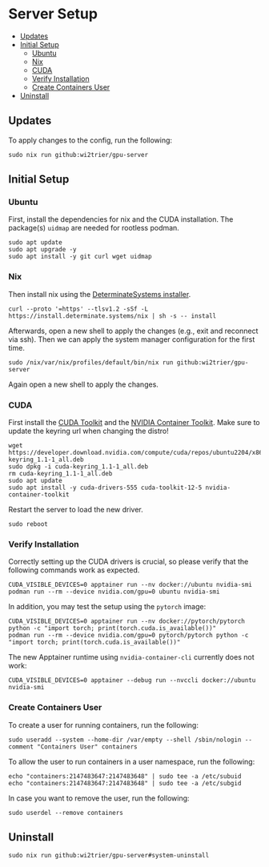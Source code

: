 # Server Setup

- [Updates](#updates)
- [Initial Setup](#initial-setup)
  - [Ubuntu](#ubuntu)
  - [Nix](#nix)
  - [CUDA](#cuda)
  - [Verify Installation](#verify-installation)
  - [Create Containers User](#create-containers-user)
- [Uninstall](#uninstall)

## Updates

To apply changes to the config, run the following:

```shell
sudo nix run github:wi2trier/gpu-server
```

## Initial Setup

### Ubuntu

First, install the dependencies for nix and the CUDA installation.
The package(s) `uidmap` are needed for rootless podman.

```shell
sudo apt update
sudo apt upgrade -y
sudo apt install -y git curl wget uidmap
```

### Nix

Then install nix using the [DeterminateSystems installer](https://github.com/DeterminateSystems/nix-installer).

```shell
curl --proto '=https' --tlsv1.2 -sSf -L https://install.determinate.systems/nix | sh -s -- install
```

Afterwards, open a new shell to apply the changes (e.g., exit and reconnect via ssh).
Then we can apply the system manager configuration for the first time.

```shell
sudo /nix/var/nix/profiles/default/bin/nix run github:wi2trier/gpu-server
```

Again open a new shell to apply the changes.

### CUDA

First install the [CUDA Toolkit](https://developer.nvidia.com/cuda-downloads) and the [NVIDIA Container Toolkit](https://docs.nvidia.com/datacenter/cloud-native/container-toolkit/latest/install-guide.html).
Make sure to update the keyring url when changing the distro!

```shell
wget https://developer.download.nvidia.com/compute/cuda/repos/ubuntu2204/x86_64/cuda-keyring_1.1-1_all.deb
sudo dpkg -i cuda-keyring_1.1-1_all.deb
rm cuda-keyring_1.1-1_all.deb
sudo apt update
sudo apt install -y cuda-drivers-555 cuda-toolkit-12-5 nvidia-container-toolkit
```

Restart the server to load the new driver.

```shell
sudo reboot
```

### Verify Installation

Correctly setting up the CUDA drivers is crucial, so please verify that the following commands work as expected.

```shell
CUDA_VISIBLE_DEVICES=0 apptainer run --nv docker://ubuntu nvidia-smi
podman run --rm --device nvidia.com/gpu=0 ubuntu nvidia-smi
```

In addition, you may test the setup using the `pytorch` image:

```shell
CUDA_VISIBLE_DEVICES=0 apptainer run --nv docker://pytorch/pytorch python -c "import torch; print(torch.cuda.is_available())"
podman run --rm --device nvidia.com/gpu=0 pytorch/pytorch python -c "import torch; print(torch.cuda.is_available())"
```

The new Apptainer runtime using `nvidia-container-cli` currently does not work:

```shell
CUDA_VISIBLE_DEVICES=0 apptainer --debug run --nvccli docker://ubuntu nvidia-smi
```

### Create Containers User

To create a user for running containers, run the following:

```shell
sudo useradd --system --home-dir /var/empty --shell /sbin/nologin --comment "Containers User" containers
```

To allow the user to run containers in a user namespace, run the following:

```shell
echo "containers:2147483647:2147483648" | sudo tee -a /etc/subuid
echo "containers:2147483647:2147483648" | sudo tee -a /etc/subgid
```

In case you want to remove the user, run the following:

```shell
sudo userdel --remove containers
```

## Uninstall

```shell
sudo nix run github:wi2trier/gpu-server#system-uninstall
```
